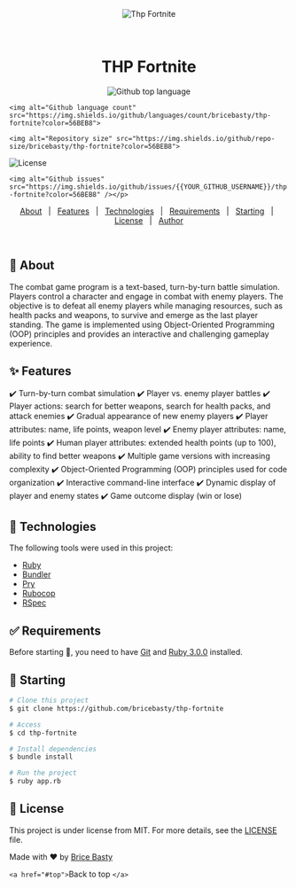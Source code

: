 <div align="center" id="top"> 
  <img src="./.github/app.gif" alt="Thp Fortnite" />

&#xa0;

<!-- <a href="https://thpfortnite.netlify.app">Demo</a> -->

</div>

<h1 align="center">THP Fortnite</h1>

<p align="center">
  <img alt="Github top language" src="https://img.shields.io/github/languages/top/{{YOUR_GITHUB_USERNAME}}/thp-fortnite?color=56BEB8">

`<img alt="Github language count" src="https://img.shields.io/github/languages/count/bricebasty/thp-fortnite?color=56BEB8">`

`<img alt="Repository size" src="https://img.shields.io/github/repo-size/bricebasty/thp-fortnite?color=56BEB8">`

<img alt="License" src="https://img.shields.io/github/license/{{YOUR_GITHUB_USERNAME}}/thp-fortnite?color=56BEB8">

`<img alt="Github issues" src="https://img.shields.io/github/issues/{{YOUR_GITHUB_USERNAME}}/thp-fortnite?color=56BEB8" /></p>`

<!-- <img alt="Github forks" src="https://img.shields.io/github/forks/{{YOUR_GITHUB_USERNAME}}/thp-fortnite?color=56BEB8" /> -->

<!-- <img alt="Github stars" src="https://img.shields.io/github/stars/{{YOUR_GITHUB_USERNAME}}/thp-fortnite?color=56BEB8" /> -->

<!-- Status -->

<!-- <h4 align="center">
	🚧  Thp Fortnite 🚀 Under construction...  🚧
</h4>

<hr> -->

<p align="center">
  <a href="#dart-about">About</a>   |   
  <a href="#sparkles-features">Features</a>   |  
  <a href="#rocket-technologies">Technologies</a>   |  
  <a href="#white_check_mark-requirements">Requirements</a>   |  
  <a href="#checkered_flag-starting">Starting</a>   |  
  <a href="#memo-license">License</a>   |  
  <a href="https://github.com/{{YOUR_GITHUB_USERNAME}}" target="_blank">Author</a>
</p>

<br>

## 🎯 About

The combat game program is a text-based, turn-by-turn battle simulation. Players control a character and engage in combat with enemy players. The objective is to defeat all enemy players while managing resources, such as health packs and weapons, to survive and emerge as the last player standing. The game is implemented using Object-Oriented Programming (OOP) principles and provides an interactive and challenging gameplay experience.

## ✨ Features

✔️ Turn-by-turn combat simulation
✔️ Player vs. enemy player battles
✔️ Player actions: search for better weapons, search for health packs, and attack enemies
✔️ Gradual appearance of new enemy players
✔️ Player attributes: name, life points, weapon level
✔️ Enemy player attributes: name, life points
✔️ Human player attributes: extended health points (up to 100), ability to find better weapons
✔️ Multiple game versions with increasing complexity
✔️ Object-Oriented Programming (OOP) principles used for code organization
✔️ Interactive command-line interface
✔️ Dynamic display of player and enemy states
✔️ Game outcome display (win or lose)

## 🚀 Technologies

The following tools were used in this project:

- [Ruby](https://www.ruby-lang.org/en/)
- [Bundler](https://bundler.io/)
- [Pry](https://github.com/pry/pry)
- [Rubocop](https://github.com/rubocop/rubocop)
- [RSpec](https://rspec.info/)

## ✅ Requirements

Before starting 🏁, you need to have [Git](https://git-scm.com) and [Ruby 3.0.0](https://www.ruby-lang.org/en/) installed.

## 🏁 Starting

```bash
# Clone this project
$ git clone https://github.com/bricebasty/thp-fortnite

# Access
$ cd thp-fortnite

# Install dependencies
$ bundle install

# Run the project
$ ruby app.rb
```

## 📝 License

This project is under license from MIT. For more details, see the [LICENSE](LICENSE.md) file.

Made with ❤️ by [Brice Basty](https://github.com/bricebasty)

`<a href="#top">`Back to top `</a>`
